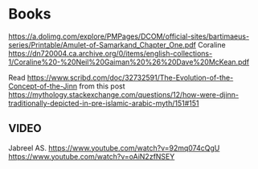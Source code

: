 # Books
https://a.dolimg.com/explore/PMPages/DCOM/official-sites/bartimaeus-series/Printable/Amulet-of-Samarkand_Chapter_One.pdf
Coraline         https://dn720004.ca.archive.org/0/items/english-collections-1/Coraline%20-%20Neil%20Gaiman%20%26%20Dave%20McKean.pdf         

Read https://www.scribd.com/doc/32732591/The-Evolution-of-the-Concept-of-the-Jinn
from this post https://mythology.stackexchange.com/questions/12/how-were-djinn-traditionally-depicted-in-pre-islamic-arabic-myth/151#151


VIDEO
------
Jabreel AS.    https://www.youtube.com/watch?v=92mq074cQgU
https://www.youtube.com/watch?v=oAiN2zfNSEY


